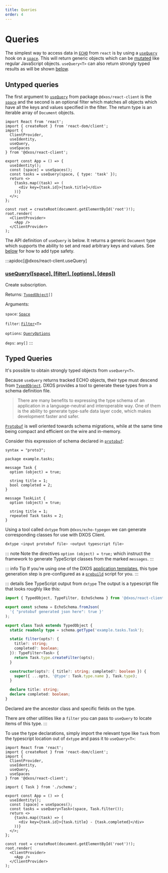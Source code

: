 ```yaml
---
title: Queries
order: 4
---
```


# Queries

The simplest way to access data in [`ECHO`](../platform) from `react` is by using a [`useQuery`](/api/@dxos/react-client/functions#usequery-space-filter) hook on a [`space`](../glossary#space). This will return generic objects which can be [mutated](./mutations) like regular JavaScript objects. `useQuery<T>` can also return strongly typed results as will be shown [below](#typed-queries).

## Untyped queries

The first argument to [`useQuery`](/api/@dxos/react-client/functions#usequery-space-filter) from package `@dxos/react-client` is the [`space`](../glossary#space) and the second is an optional filter which matches all objects which have all the keys and values specified in the filter. The return type is an iterable array of `Document` objects.

```tsx{14} file=./snippets/use-query.tsx#L5-
import React from 'react';
import { createRoot } from 'react-dom/client';
import {
  ClientProvider,
  useIdentity,
  useQuery,
  useSpaces
} from '@dxos/react-client';

export const App = () => {
  useIdentity();
  const [space] = useSpaces();
  const tasks = useQuery(space, { type: 'task' });
  return <>
    {tasks.map((task) => (
      <div key={task.id}>{task.title}</div>
    ))}
  </>;
};

const root = createRoot(document.getElementById('root')!);
root.render(
  <ClientProvider>
    <App />
  </ClientProvider>
);
```

The API definition of `useQuery` is below. It returns a generic `Document` type which supports the ability to set and read arbitrary keys and values. See [below](#typed-queries) for how to add type safety.

:::apidoc[@dxos/react-client.useQuery]
### [useQuery(\[space\], \[filter\], \[options\], \[deps\])](https://github.com/dxos/dxos/blob/main/packages/sdk/react-client/src/echo/useQuery.ts#L19)

Create subscription.

Returns: <code>[TypedObject](/api/@dxos/react-client/values#TypedObject)\[]</code>

Arguments:

`space`: <code>[Space](/api/@dxos/react-client/interfaces/Space)</code>

`filter`: <code>[Filter](/api/@dxos/react-client/types/Filter)\<T></code>

`options`: <code>[QueryOptions](/api/@dxos/react-client/types/QueryOptions)</code>

`deps`: <code>any\[]</code>
:::

## Typed Queries

It's possible to obtain strongly typed objects from `useQuery<T>`.

Because `useQuery` returns tracked ECHO objects, their type must descend from [`TypedObject`](/api/@dxos/client/classes/TypedObject). DXOS provides a tool to generate these types from a schema definition file.

> There are many benefits to expressing the type schema of an application in a language-neutral and interoperable way. One of them is the ability to generate type-safe data layer code, which makes development faster and safer.

[`Protobuf`](https://protobuf.dev/) is well oriented towards schema migrations, while at the same time being compact and efficient on the wire and in-memory.

Consider this expression of schema declared in [`protobuf`](https://protobuf.dev/):

```proto{6,13} file=./snippets/schema.proto
syntax = "proto3";

package example.tasks;

message Task {
  option (object) = true;

  string title = 1;
  bool completed = 2;
}

message TaskList {
  option (object) = true;

  string title = 1;
  repeated Task tasks = 2;
}
```

Using a tool called `dxtype` from `@dxos/echo-typegen` we can generate corresponding classes for use with DXOS Client.

```bash
dxtype <input protobuf file> <output typescript file>
```

::: note
Note the directives `option (object) = true;` which instruct the framework to generate TypeScript classes from the marked `messages`.
:::

::: info Tip
If you're using one of the DXOS [application templates](../cli/app-templates), this type generation step is pre-configured as a [`prebuild`](https://docs.npmjs.com/cli/v9/using-npm/scripts#pre--post-scripts) script for you.
:::

::: details See TypeScript output from `dxtype`
The output is a typescript file that looks roughly like this:

```ts file=./snippets/schema.ts#L5-
import { TypedObject, TypeFilter, EchoSchema } from '@dxos/react-client';

export const schema = EchoSchema.fromJson(
  '{ "protobuf generated json here": true }'
);

export class Task extends TypedObject {
  static readonly type = schema.getType('example.tasks.Task');

  static filter(opts?: {
    title?: string;
    completed?: boolean;
  }): TypeFilter<Task> {
    return Task.type.createFilter(opts);
  }

  constructor(opts?: { title?: string; completed?: boolean }) {
    super({ ...opts, '@type': Task.type.name }, Task.type);
  }

  declare title: string;
  declare completed: boolean;
}
```

Declared are the ancestor class and specific fields on the type.

There are other utilities like a `filter` you can pass to `useQuery` to locate items of this type.
:::

To use the type declarations, simply import the relevant type like `Task` from the typescript location out of `dxtype` and pass it to `useQuery<T>`:

```tsx{11,16} file=./snippets/use-query-typed.tsx#L5-
import React from 'react';
import { createRoot } from 'react-dom/client';
import {
  ClientProvider,
  useIdentity,
  useQuery,
  useSpaces
} from '@dxos/react-client';

import { Task } from './schema';

export const App = () => {
  useIdentity();
  const [space] = useSpaces();
  const tasks = useQuery<Task>(space, Task.filter());
  return <>
    {tasks.map((task) => (
      <div key={task.id}>{task.title} - {task.completed}</div>
    ))}
  </>;
};

const root = createRoot(document.getElementById('root')!);
root.render(
  <ClientProvider>
    <App />
  </ClientProvider>
);
```
